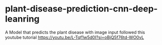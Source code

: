 # plant-disease-prediction-cnn-deep-leanring
A Model that predicts the plant disease with image input
followed this youtube tutorial https://youtu.be/L-Tqf1w5d0I?si=oBjQ5f76td-WO0vL
